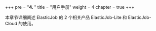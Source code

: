 +++ pre = "<b>4. </b>"
title = "用户手册"
weight = 4 chapter = true +++

本章节详细阐述 ElasticJob 的 2 个相关产品 ElasticJob-Lite 和 ElasticJob-Cloud 的使用。
